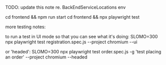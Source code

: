 TODO: update this note re. BackEndServiceLocations env

cd frontend && npm run start
cd frontend && npx playwright test


more testing notes:

to run a test in UI mode so that you can see what it's doing:
SLOMO=300 npx playwright test registration.spec.js --project chromium --ui

or 'headed':
SLOMO=300 npx playwright test order.spec.js -g 'test placing an order' --project chromium --headed